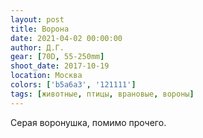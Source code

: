 ```yaml
---
layout: post
title: Ворона
date: 2021-04-02 00:00:00
author: Д.Г.
gear: [70D, 55-250mm]
shoot_date: 2017-10-19
location: Москва
colors: ['b5a6a3', '121111']
tags: [животные, птицы, врановые, вороны]
---
```

Серая воронушка, помимо прочего.
